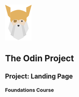 ![The Odin Project](./img/favicon.svg)

# The Odin Project

## Project: Landing Page

### Foundations Course
